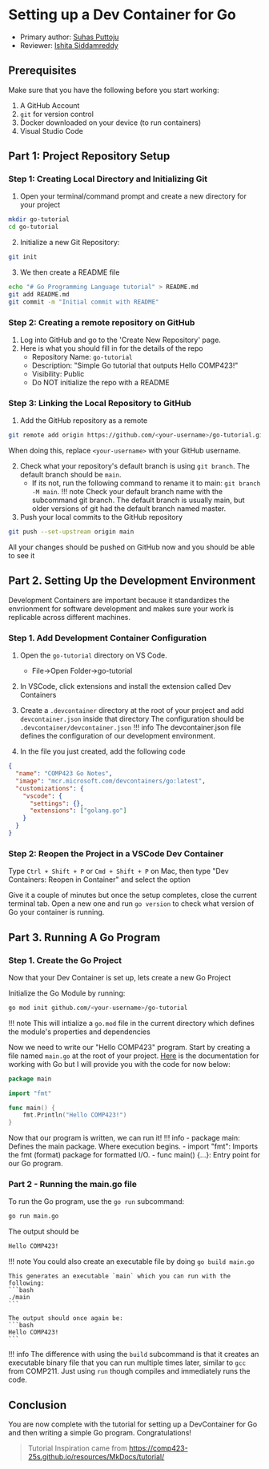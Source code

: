 # Setting up a Dev Container for Go

* Primary author: [Suhas Puttoju](https://github.com/suhasp3)
* Reviewer: [Ishita Siddamreddy](https://github.com/ishitasr76)

## **Prerequisites**
Make sure that you have the following before you start working:

1. A GitHub Account  
2. `git` for version control  
3. Docker downloaded on your device (to run containers)  
4. Visual Studio Code  

## **Part 1: Project Repository Setup**
### Step 1: Creating Local Directory and Initializing Git 
1. Open your terminal/command prompt and create a new directory for your project 
```bash
mkdir go-tutorial
cd go-tutorial
```
2. Initialize a new Git Repository: 
```bash
git init
```
3. We then create a README file
```bash
echo "# Go Programming Language tutorial" > README.md
git add README.md
git commit -m "Initial commit with README"
```

### Step 2: Creating a remote repository on GitHub
1. Log into GitHub and go to the 'Create New Repository' page.
2. Here is what you should fill in for the details of the repo
    * Repository Name: `go-tutorial`
    * Description: "Simple Go tutorial that outputs Hello COMP423!"
    * Visibility: Public
    * Do NOT initialize the repo with a README

### Step 3: Linking the Local Repository to GitHub
1. Add the GitHub repository as a remote 
```bash
git remote add origin https://github.com/<your-username>/go-tutorial.git
```
When doing this, replace `<your-username>` with your GitHub username.

2. Check what your repository's default branch is using `git branch`. The default branch should be `main`.
    * If its not, run the following command to rename it to main: `git branch -M main`.
!!! note 
    Check your default branch name with the subcommand git branch. The default branch is usually main, but older versions of git had the default branch named master.
3. Push your local commits to the GitHub repository
```bash
git push --set-upstream origin main
```
All your changes should be pushed on GitHub now and you should be able to see it 

## **Part 2. Setting Up the Development Environment**
Development Containers are important because it standardizes the envrionment for software development and makes sure your work is replicable across different machines. 

### Step 1. Add Development Container Configuration 
1. Open the `go-tutorial` directory on VS Code. 
    * File->Open Folder->go-tutorial
2. In VSCode, click extensions and install the extension called Dev Containers
3. Create a `.devcontainer` directory at the root of your project and add `devcontainer.json` inside that directory
The configuration should be `.devcontainer/devcontainer.json`
!!! info
    The devcontainer.json file defines the configuration of our development environment.

4. In the file you just created, add the following code
```json 
{
  "name": "COMP423 Go Notes",
  "image": "mcr.microsoft.com/devcontainers/go:latest",
  "customizations": {
    "vscode": {
      "settings": {},
      "extensions": ["golang.go"]
    }
  }
}
```
### Step 2: Reopen the Project in a VSCode Dev Container
Type `Ctrl + Shift + P` or `Cmd + Shift + P` on Mac, then type "Dev Containers: Reopen in Container" and select the option


Give it a couple of minutes but once the setup completes, close the current terminal tab. Open a new one and run `go version` to check what version of Go your container is running. 

## **Part 3. Running A Go Program**
### Step 1. Create the Go Project
Now that your Dev Container is set up, lets create a new Go Project


Initialize the Go Module by running: 
```bash
go mod init github.com/<your-username>/go-tutorial
```
!!! note
    This will intialize a `go.mod` file in the current directory which defines the module's properties and dependencies

Now we need to write our "Hello COMP423" program. Start by creating a file named `main.go` at the root of your project.
[Here](https://go.dev/doc/) is the documentation for working with Go but I will provide you with the code for now below:

```go
package main

import "fmt"

func main() {
    fmt.Println("Hello COMP423!")
}
```
Now that our program is written, we can run it!
!!! info
    - package main: Defines the main package. Where execution begins.
    - import "fmt": Imports the fmt (format) package for formatted I/O.
    - func main() {...}: Entry point for our Go program.

### Part 2 - Running the main.go file 
To run the Go program, use the `go run` subcommand:
```bash
go run main.go
```

The output should be 
```bash
Hello COMP423!
```

!!! note
    You could also create an executable file by doing `go build main.go`

    This generates an executable `main` which you can run with the following:
    ```bash
    ./main
    ```

    The output should once again be:
    ```bash
    Hello COMP423!
    ```
!!! info
    The difference with using the `build` subcommand is that it creates an executable binary file  that you can run multiple times later, similar to `gcc` from COMP211. Just using `run` though compiles and immediately runs the code. 

## **Conclusion**
You are now complete with the tutorial for setting up a DevContainer for Go and then writing a simple Go program. Congratulations!

> Tutorial Inspiration came from https://comp423-25s.github.io/resources/MkDocs/tutorial/













